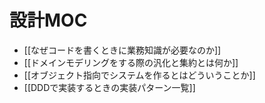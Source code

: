 # 設計MOC

- [[なぜコードを書くときに業務知識が必要なのか]]
- [[ドメインモデリングをする際の汎化と集約とは何か]]
- [[オブジェクト指向でシステムを作るとはどういうことか]]
- [[DDDで実装するときの実装パターン一覧]]
